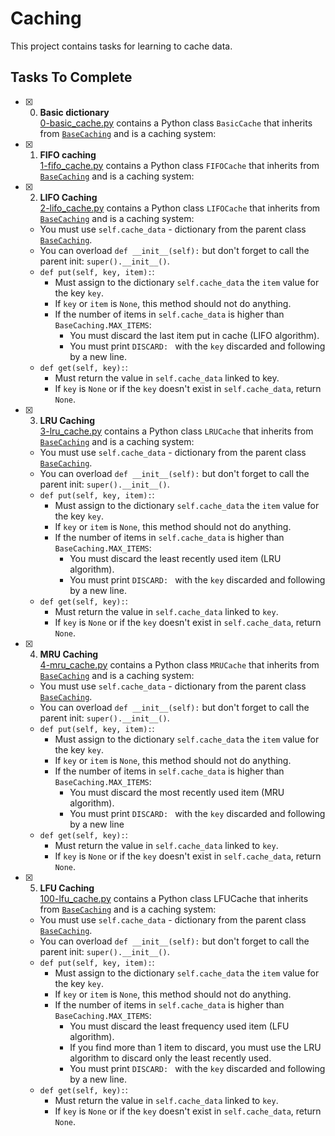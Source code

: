 # Caching

This project contains tasks for learning to cache data.

## Tasks To Complete

+ [x] 0. **Basic dictionary**<br/>[0-basic_cache.py](0-basic_cache.py) contains a Python class `BasicCache` that inherits from [`BaseCaching`](base_caching.py) and is a caching system:

+ [x] 1. **FIFO caching**<br/>[1-fifo_cache.py](1-fifo_cache.py) contains a Python class `FIFOCache` that inherits from [`BaseCaching`](base_caching.py) and is a caching system:

+ [x] 2. **LIFO Caching**<br/>[2-lifo_cache.py](2-lifo_cache.py) contains a Python class `LIFOCache` that inherits from [`BaseCaching`](base_caching.py) and is a caching system:
  + You must use `self.cache_data` - dictionary from the parent class [`BaseCaching`](base_caching.py).
  + You can overload `def __init__(self):` but don't forget to call the parent init: `super().__init__()`.
  + `def put(self, key, item):`:
    + Must assign to the dictionary `self.cache_data` the `item` value for the key `key`.
    + If `key` or `item` is `None`, this method should not do anything.
    + If the number of items in `self.cache_data` is higher than `BaseCaching.MAX_ITEMS`:
      + You must discard the last item put in cache (LIFO algorithm).
      + You must print `DISCARD: ` with the `key` discarded and following by a new line.
  + `def get(self, key):`:
    + Must return the value in `self.cache_data` linked to key.
    + If `key` is `None` or if the `key` doesn't exist in `self.cache_data`, return `None`.

+ [x] 3. **LRU Caching**<br/>[3-lru_cache.py](3-lru_cache.py) contains a Python class `LRUCache` that inherits from [`BaseCaching`](base_caching.py) and is a caching system:
  + You must use `self.cache_data` - dictionary from the parent class [`BaseCaching`](base_caching.py).
  + You can overload `def __init__(self):` but don't forget to call the parent init: `super().__init__()`.
  + `def put(self, key, item):`:
    + Must assign to the dictionary `self.cache_data` the `item` value for the key `key`.
    + If `key` or `item` is `None`, this method should not do anything.
    + If the number of items in `self.cache_data` is higher than `BaseCaching.MAX_ITEMS`:
      + You must discard the least recently used item (LRU algorithm).
      + You must print `DISCARD: ` with the `key` discarded and following by a new line.
  + `def get(self, key):`:
    + Must return the value in `self.cache_data` linked to `key`.
    + If `key` is `None` or if the `key` doesn't exist in `self.cache_data`, return `None`.

+ [x] 4. **MRU Caching**<br/>[4-mru_cache.py](4-mru_cache.py) contains a Python class `MRUCache` that inherits from [`BaseCaching`](base_caching.py) and is a caching system:
  + You must use `self.cache_data` - dictionary from the parent class [`BaseCaching`](base_caching.py).
  + You can overload `def __init__(self):` but don't forget to call the parent init: `super().__init__()`.
  + `def put(self, key, item):`:
    + Must assign to the dictionary `self.cache_data` the `item` value for the key `key`.
    + If `key` or `item` is `None`, this method should not do anything.
    + If the number of items in `self.cache_data` is higher than `BaseCaching.MAX_ITEMS`:
      + You must discard the most recently used item (MRU algorithm).
      + You must print `DISCARD: ` with the `key` discarded and following by a new line
  + `def get(self, key):`:
    + Must return the value in `self.cache_data` linked to `key`.
    + If `key` is `None` or if the `key` doesn't exist in `self.cache_data`, return `None`.

+ [x] 5. **LFU Caching**<br/>[100-lfu_cache.py](100-lfu_cache.py) contains a Python class LFUCache that inherits from [`BaseCaching`](base_caching.py) and is a caching system:
  + You must use `self.cache_data` - dictionary from the parent class [`BaseCaching`](base_caching.py).
  + You can overload `def __init__(self):` but don't forget to call the parent init: `super().__init__()`.
  + `def put(self, key, item):`:
    + Must assign to the dictionary `self.cache_data` the `item` value for the key `key`.
    + If `key` or `item` is `None`, this method should not do anything.
    + If the number of items in `self.cache_data` is higher than `BaseCaching.MAX_ITEMS`:
      + You must discard the least frequency used item (LFU algorithm).
      + If you find more than 1 item to discard, you must use the LRU algorithm to discard only the least recently used.
      + You must print `DISCARD: ` with the `key` discarded and following by a new line.
  + `def get(self, key):`:
    + Must return the value in `self.cache_data` linked to `key`.
    + If `key` is `None` or if the `key` doesn't exist in `self.cache_data`, return `None`.
